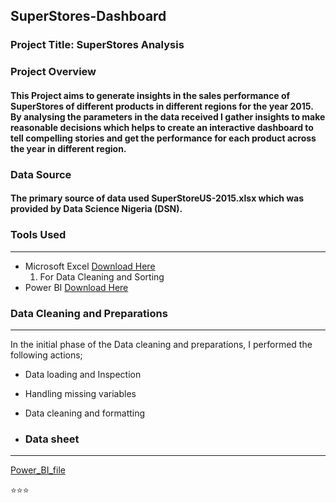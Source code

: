 ## SuperStores-Dashboard

### Project Title: SuperStores Analysis

### Project Overview
#### This Project aims to generate insights in the sales performance of SuperStores of different products in different regions for the year 2015. By analysing the parameters in the data received I gather insights to make reasonable decisions which helps to create an interactive dashboard to tell compelling stories and get the performance for each product across the year in different region.

### Data Source
#### The primary source of data used SuperStoreUS-2015.xlsx which was provided by Data Science Nigeria (DSN).

### Tools Used
---
- Microsoft Excel [Download Here](https://www.microsoft.com)
  1. For Data Cleaning and Sorting
- Power BI [Download Here](https://www.microsoft.com)

### Data Cleaning and Preparations
---
In the initial phase of the Data cleaning and preparations, I performed the following actions;

- Data loading and Inspection
- Handling missing variables
- Data cleaning and formatting

- ### Data sheet
---
[Power_BI_file](https://github.com/Christabel-Glory/SuperStores_Dashboard[1]/blob/main/SuperStores%20Dashboard[1].pbix)

⭐⭐⭐



